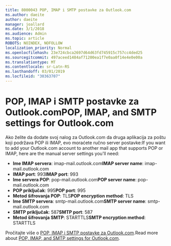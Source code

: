 ```yaml
---
title: 8000043 POP, IMAP i SMTP postavke za Outlook.com
ms.author: daeite
author: daeite
manager: joallard
ms.date: 3/1/2018
ms.audience: Admin
ms.topic: article
ROBOTS: NOINDEX, NOFOLLOW
localization_priority: Normal
ms.openlocfilehash: 23e724cbca2697d64d63fd745915c757cc4ded25
ms.sourcegitcommit: 497aceed1484af71200ea1f7e0aa0f14e4e0e00a
ms.translationtype: MT
ms.contentlocale: sr-Latn-RS
ms.lasthandoff: 03/01/2019
ms.locfileid: "30363707"
---
```

# <a name="pop-imap-and-smtp-settings-for-outlookcom"></a><span data-ttu-id="066b3-102">POP, IMAP i SMTP postavke za Outlook.com</span><span class="sxs-lookup"><span data-stu-id="066b3-102">POP, IMAP, and SMTP settings for Outlook.com</span></span>

<span data-ttu-id="066b3-103">Ako želite da dodate svoj nalog za Outlook.com da druga aplikacija za poštu koji podržava POP ili IMAP, evo moraćete ručno server postavke:</span><span class="sxs-lookup"><span data-stu-id="066b3-103">If you want to add your Outlook.com account to another mail app that supports POP or IMAP, here are the manual server settings you'll need:</span></span>

- <span data-ttu-id="066b3-104">**Ime IMAP servera**: imap-mail.outlook.com</span><span class="sxs-lookup"><span data-stu-id="066b3-104">**IMAP server name**: imap-mail.outlook.com</span></span>
- <span data-ttu-id="066b3-105">**IMAP port**: 993</span><span class="sxs-lookup"><span data-stu-id="066b3-105">**IMAP port**: 993</span></span>
- <span data-ttu-id="066b3-106">**Ime servera POP**: pop-mail.outlook.com</span><span class="sxs-lookup"><span data-stu-id="066b3-106">**POP server name**: pop-mail.outlook.com</span></span>
- <span data-ttu-id="066b3-107">**POP priključak**: 995</span><span class="sxs-lookup"><span data-stu-id="066b3-107">**POP port**: 995</span></span>
- <span data-ttu-id="066b3-108">**Metod šifrovanja POP**: TLS</span><span class="sxs-lookup"><span data-stu-id="066b3-108">**POP encryption method**: TLS</span></span>
- <span data-ttu-id="066b3-109">**Ime SMTP servera**: smtp-mail.outlook.com</span><span class="sxs-lookup"><span data-stu-id="066b3-109">**SMTP server name**: smtp-mail.outlook.com</span></span>
- <span data-ttu-id="066b3-110">**SMTP priključak**: 587</span><span class="sxs-lookup"><span data-stu-id="066b3-110">**SMTP port**: 587</span></span>
- <span data-ttu-id="066b3-111">**Metod šifrovanja SMTP**: STARTTLS</span><span class="sxs-lookup"><span data-stu-id="066b3-111">**SMTP encryption method**: STARTTLS</span></span>

<span data-ttu-id="066b3-112">Pročitajte više o [POP, IMAP i SMTP postavke za Outlook.com](https://go.microsoft.com/fwlink/p/?linkid=2001402&clcid=0x409).</span><span class="sxs-lookup"><span data-stu-id="066b3-112">Read more about [POP, IMAP, and SMTP settings for Outlook.com](https://go.microsoft.com/fwlink/p/?linkid=2001402&clcid=0x409).</span></span>